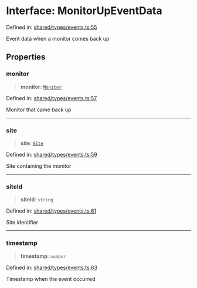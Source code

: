 # Interface: MonitorUpEventData

Defined in: [shared/types/events.ts:55](https://github.com/Nick2bad4u/Uptime-Watcher/blob/2a45eeb1723f8f7089001af2c92aa07d82dfe7e4/shared/types/events.ts#L55)

Event data when a monitor comes back up

## Properties

### monitor

> **monitor**: [`Monitor`](../../interfaces/Monitor.md)

Defined in: [shared/types/events.ts:57](https://github.com/Nick2bad4u/Uptime-Watcher/blob/2a45eeb1723f8f7089001af2c92aa07d82dfe7e4/shared/types/events.ts#L57)

Monitor that came back up

***

### site

> **site**: [`Site`](../../interfaces/Site.md)

Defined in: [shared/types/events.ts:59](https://github.com/Nick2bad4u/Uptime-Watcher/blob/2a45eeb1723f8f7089001af2c92aa07d82dfe7e4/shared/types/events.ts#L59)

Site containing the monitor

***

### siteId

> **siteId**: `string`

Defined in: [shared/types/events.ts:61](https://github.com/Nick2bad4u/Uptime-Watcher/blob/2a45eeb1723f8f7089001af2c92aa07d82dfe7e4/shared/types/events.ts#L61)

Site identifier

***

### timestamp

> **timestamp**: `number`

Defined in: [shared/types/events.ts:63](https://github.com/Nick2bad4u/Uptime-Watcher/blob/2a45eeb1723f8f7089001af2c92aa07d82dfe7e4/shared/types/events.ts#L63)

Timestamp when the event occurred
